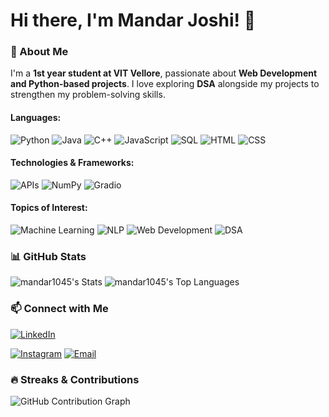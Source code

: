 

# Hi there, I'm Mandar Joshi! 👋

### 🚀 About Me
I'm a **1st year  student at VIT Vellore**, passionate about **Web Development and Python-based projects**. I love exploring **DSA** alongside my projects to strengthen my problem-solving skills.
#### Languages:
![Python](https://img.shields.io/badge/Python-3776AB?style=for-the-badge&logo=python&logoColor=white)
![Java](https://img.shields.io/badge/Java-007396?style=for-the-badge&logo=java&logoColor=white)
![C++](https://img.shields.io/badge/C++-00599C?style=for-the-badge&logo=c%2b%2b&logoColor=white)
![JavaScript](https://img.shields.io/badge/JavaScript-F7DF1E?style=for-the-badge&logo=javascript&logoColor=black)
![SQL](https://img.shields.io/badge/SQL-4479A1?style=for-the-badge&logo=postgresql&logoColor=white)
![HTML](https://img.shields.io/badge/HTML-E34F26?style=for-the-badge&logo=html5&logoColor=white)
![CSS](https://img.shields.io/badge/CSS-1572B6?style=for-the-badge&logo=css3&logoColor=white)

#### Technologies & Frameworks:
![APIs](https://img.shields.io/badge/APIs-FF6F00?style=for-the-badge&logo=fastapi&logoColor=white)
![NumPy](https://img.shields.io/badge/NumPy-013243?style=for-the-badge&logo=numpy&logoColor=white)
![Gradio](https://img.shields.io/badge/GRadio-6DA55F?style=for-the-badge)

#### Topics of Interest:
![Machine Learning](https://img.shields.io/badge/Machine%20Learning-FF6F00?style=for-the-badge&logo=TensorFlow&logoColor=white)
![NLP](https://img.shields.io/badge/NLP-1A73E8?style=for-the-badge&logo=google&logoColor=white)
![Web Development](https://img.shields.io/badge/Web%20Development-FF4500?style=for-the-badge&logo=react&logoColor=white)
![DSA](https://img.shields.io/badge/DSA-008000?style=for-the-badge&logo=c%2b%2b&logoColor=white)

### 📊 GitHub Stats
![mandar1045's Stats](https://github-readme-stats.vercel.app/api?username=mandar1045&theme=vue-dark&show_icons=true&hide_border=true&count_private=true)
![mandar1045's Top Languages](https://github-readme-stats.vercel.app/api/top-langs/?username=mandar1045&theme=vue-dark&show_icons=true&hide_border=true&layout=compact)




### 📫 Connect with Me
[![LinkedIn](https://img.shields.io/badge/LinkedIn-%230077B5.svg?style=for-the-badge&logo=linkedin&logoColor=white)](https://www.linkedin.com/in/mandar-joshi-0b951b28a/)

[![Instagram](https://img.shields.io/badge/Instagram-%23E4405F.svg?style=for-the-badge&logo=instagram&logoColor=white)](https://www.instagram.com/mandar._2005/)
[![Email](https://img.shields.io/badge/Email-D14836?style=for-the-badge&logo=gmail&logoColor=white)](mailto:mandarjoshi1045@gmail.com)
### 🔥 Streaks & Contributions

![GitHub Contribution Graph](https://github-readme-activity-graph.vercel.app/graph?username=mandar1045&theme=github-dark)

